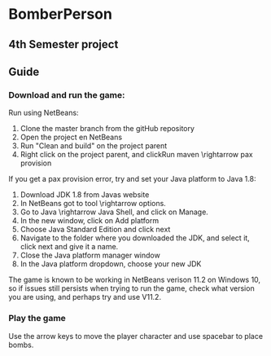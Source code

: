 # BomberPerson
## 4th Semester project

## Guide
### Download and run the game:

Run using NetBeans:
1.  Clone the master branch from the gitHub repository
2.  Open the project en NetBeans
3.  Run "Clean and build" on the project parent
3.  Right click on the project parent, and clickRun maven \rightarrow pax provision

If you get a pax provision error, try and set your Java platform to Java 1.8:

  1.  Download JDK 1.8 from Javas website
  2.  In NetBeans got to tool \rightarrow options.
  3.  Go to Java \rightarrow Java Shell, and click on Manage.
  4.  In the new window, click on Add platform 
  5.  Choose Java Standard Edition and click next 
  6.  Navigate to the folder where you downloaded the JDK, and select it, click next and give it a name. 
  7.  Close the Java platform manager window 
  8.  In the Java platform dropdown, choose your new JDK

The game is known to be working in NetBeans verison 11.2 on Windows 10, so if issues still persists when trying to run the game, check what version you are using, and perhaps try and use V11.2.

### Play the game
Use the arrow keys to move the player character and use spacebar to place bombs.
